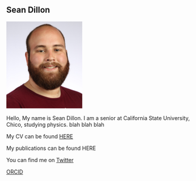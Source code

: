 ## Sean Dillon


<img src="images/headshot1.JPG" width="200" >

Hello, My name is Sean Dillon. I am a senior at California State University, Chico, studying physics. blah blah blah

My CV can be found [HERE](files/SEAN_DILLON_CV.pdf)

My publications can be found HERE

You can find me on [Twitter](https://twitter.com/seandillon48)

[ORCID](https://orcid.org/0000-0003-2983-5717)
